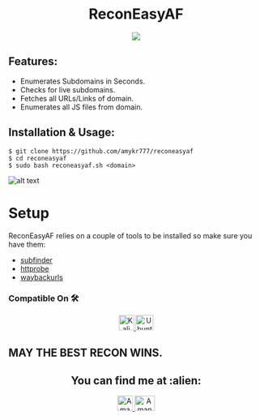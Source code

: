 <h1 align="center">ReconEasyAF</h1>
<div align="center">
<img src="https://forthebadge.com/images/badges/60-percent-of-the-time-works-every-time.svg" >
</div>

## Features:

- Enumerates Subdomains in Seconds.
- Checks for live subdomains.
- Fetches all URLs/Links of domain.
- Enumerates all JS files from domain.

## Installation & Usage:

```
$ git clone https://github.com/amykr777/reconeasyaf
$ cd reconeasyaf
$ sudo bash reconeasyaf.sh <domain>
```
![alt text](https://github.com/amykr777/reconeasyaf/blob/main/recon.jpg "reconeasyaf")

# Setup
 ReconEasyAF relies on a couple of tools to be installed so make sure you have them:
    
 * [subfinder](https://github.com/projectdiscovery/subfinder)
 * [httprobe](https://github.com/tomnomnom/httprobe)
 * [waybackurls](https://github.com/tomnomnom/waybackurls)
 
### Compatible On 🛠️
<p align="center">

  <a href="http://www.kali.org/downloads/">
    <img src="https://toppng.com/public/uploads/preview/kali-linux-logo-11562915225uyursxhbp6.png" alt="Kali Linux Official Download Page" height="30" width="30">
  </a>

  <a href="https://ubuntu.com/download/desktop">
    <img src="https://1000logos.net/wp-content/uploads/2017/06/Ubuntu-Logo.png" alt="Ubuntu Official Download Page" height="30" width="35">
  </a>
</p>

## MAY THE BEST RECON WINS.
<h2 align="center">You can find me at :alien:</h2>

<p align="center">

  <a href="https://www.linkedin.com/in/aman-kumar777/">
    <img src="https://www.vectorlogo.zone/logos/linkedin/linkedin-icon.svg" alt="Aman Kumar's LinkedIn Profile" height="30" width="30">
  </a>

  <a href="https://bugcrowd.com/Aman_kumar777">
    <img src="https://www.bugcrowd.com/wp-content/uploads/2019/06/Press-Kit-Transparent-Hex-B.png" alt="Aman Kumar's Bugcrowd Profile" height="30" width="40">
  </a>
</p>
